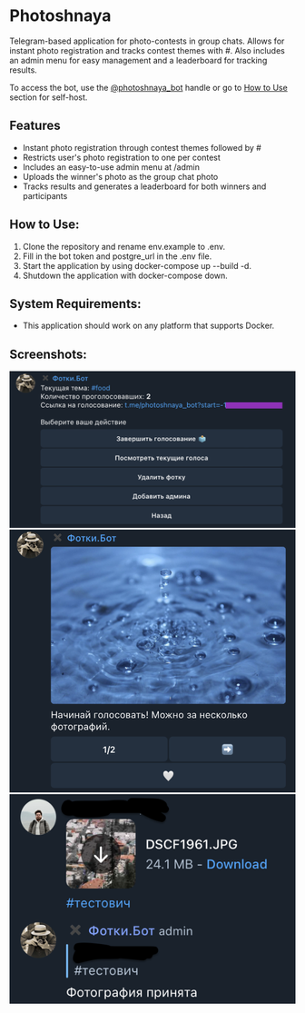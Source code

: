 # Photoshnaya
Telegram-based application for photo-contests in group chats. Allows for instant photo registration and tracks contest themes with #. Also includes an admin menu for easy management and a leaderboard for tracking results.  

To access the bot, use the <a href="t.me/photoshnaya_bot" target="_blank">@photoshnaya_bot</a> handle or go to [How to Use](#how-to-use) section for self-host.

## Features

-  Instant photo registration through contest themes followed by #
-  Restricts user's photo registration to one per contest
-  Includes an easy-to-use admin menu at /admin
-  Uploads the winner's photo as the group chat photo
-  Tracks results and generates a leaderboard for both winners and participants

## How to Use:

   1) Clone the repository and rename env.example to .env.
   2) Fill in the bot token and postgre_url in the .env file.
   3) Start the application by using docker-compose up --build -d.
   4) Shutdown the application with docker-compose down.

## System Requirements:

- This application should work on any platform that supports Docker.

## Screenshots:

![Admin menu](screenshots/admin_menu1.png "Admin menu")
![Voting menu](screenshots/vote.png "Voting menu")
![Contest registration via # tracking](screenshots/photo_accepted.png "Confirmation message")
